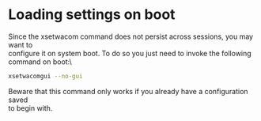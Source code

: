 # Loading settings on boot

Since the xsetwacom command does not persist across sessions, you may want to\
configure it on system boot. To do so you just need to invoke the following\
command on boot:\

```bash
xsetwacomgui --no-gui
```

Beware that this command only works if you already have a configuration saved\
to begin with.
